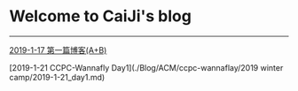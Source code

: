 # Welcome to CaiJi's blog

------------------------

[2019-1-17 第一篇博客(A+B)](./Blog/ACM/someproblem/2019-1-17.md)

[2019-1-21 CCPC-Wannafly Day1](./Blog/ACM/ccpc-wannaflay/2019 winter camp/2019-1-21_day1.md)
